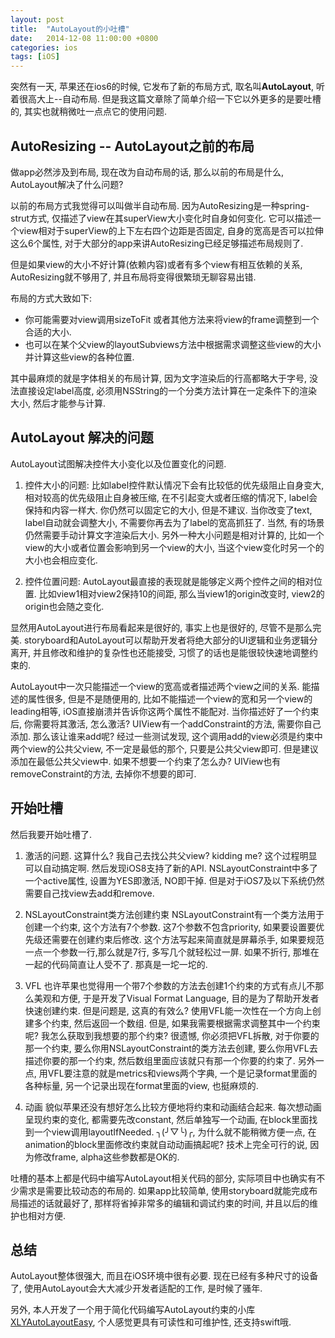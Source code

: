 ```yaml
---
layout: post
title:  "AutoLayout的小吐槽"
date:   2014-12-08 11:00:00 +0800
categories: ios
tags: [iOS]
---
```




突然有一天, 苹果还在ios6的时候, 它发布了新的布局方式, 取名叫**AutoLayout**, 听着很高大上--自动布局. 但是我这篇文章除了简单介绍一下它以外更多的是要吐槽的, 其实也就稍微吐一点点它的使用问题.

## AutoResizing -- AutoLayout之前的布局

做app必然涉及到布局, 现在改为自动布局的话, 那么以前的布局是什么, AutoLayout解决了什么问题?

 以前的布局方式我觉得可以叫做半自动布局. 因为AutoResizing是一种spring-strut方式, 仅描述了view在其superView大小变化时自身如何变化. 它可以描述一个view相对于superView的上下左右四个边距是否固定, 自身的宽高是否可以拉伸这么6个属性, 对于大部分的app来讲AutoResizing已经足够描述布局规则了. 
 
 但是如果view的大小不好计算(依赖内容)或者有多个view有相互依赖的关系, AutoResizing就不够用了, 并且布局将变得很繁琐无聊容易出错.
 
 布局的方式大致如下:
 
 - 你可能需要对view调用sizeToFit 或者其他方法来将view的frame调整到一个合适的大小.
 - 也可以在某个父view的layoutSubviews方法中根据需求调整这些view的大小并计算这些view的各种位置. 
 
其中最麻烦的就是字体相关的布局计算, 因为文字渲染后的行高都略大于字号, 没法直接设定label高度, 必须用NSString的一个分类方法计算在一定条件下的渲染大小, 然后才能参与计算.

## AutoLayout 解决的问题

AutoLayout试图解决控件大小变化以及位置变化的问题. 

1. 控件大小的问题: 比如label控件默认情况下会有比较低的优先级阻止自身变大, 相对较高的优先级阻止自身被压缩, 在不引起变大或者压缩的情况下, label会保持和内容一样大. 你仍然可以固定它的大小, 但是不建议. 当你改变了text, label自动就会调整大小, 不需要你再去为了label的宽高抓狂了. 当然, 有的场景仍然需要手动计算文字渲染后大小.  另外一种大小问题是相对计算的, 比如一个view的大小或者位置会影响到另一个view的大小, 当这个view变化时另一个的大小也会相应变化.

2.  控件位置问题: AutoLayout最直接的表现就是能够定义两个控件之间的相对位置. 比如view1相对view2保持10的间距, 那么当view1的origin改变时, view2的origin也会随之变化.

显然用AutoLayout进行布局看起来是很好的, 事实上也是很好的, 尽管不是那么完美. storyboard和AutoLayout可以帮助开发者将绝大部分的UI逻辑和业务逻辑分离开, 并且修改和维护的复杂性也还能接受, 习惯了的话也是能很较快速地调整约束的.

AutoLayout中一次只能描述一个view的宽高或者描述两个view之间的关系. 能描述的属性很多, 但是不是随便用的, 比如不能描述一个view的宽和另一个view的leading相等, iOS直接崩溃并告诉你这两个属性不能配对. 当你描述好了一个约束后, 你需要将其激活, 怎么激活? UIView有一个addConstraint的方法, 需要你自己添加. 那么该让谁来add呢? 经过一些测试发现, 这个调用add的view必须是约束中两个view的公共父view, 不一定是最低的那个, 只要是公共父view即可. 但是建议添加在最低公共父view中. 如果不想要一个约束了怎么办? UIView也有removeConstraint的方法, 去掉你不想要的即可.


## 开始吐槽

然后我要开始吐槽了. 

1. 激活的问题.
	这算什么? 我自己去找公共父view? kidding me? 这个过程明显可以自动搞定啊. 然后发现iOS8支持了新的API. NSLayoutConstraint中多了一个active属性, 设置为YES即激活, NO即干掉. 但是对于iOS7及以下系统仍然需要自己找view去add和remove.

2. NSLayoutConstraint类方法创建约束
NSLayoutConstraint有一个类方法用于创建一个约束, 这个方法有7个参数. 这7个参数不包含priority, 如果要设置要优先级还需要在创建约束后修改. 这个方法写起来简直就是屏幕杀手, 如果要规范一点一个参数一行,那么就是7行, 多写几个就轻松过一屏. 如果不折行, 那堆在一起的代码简直让人受不了. 那真是一坨一坨的.

3. VFL
也许苹果也觉得用一个带7个参数的方法去创建1个约束的方式有点儿不那么美观和方便, 于是开发了Visual Format Language, 目的是为了帮助开发者快速创建约束. 但是问题是, 这真的有效么? 使用VFL能一次性在一个方向上创建多个约束, 然后返回一个数组. 但是, 如果我需要根据需求调整其中一个约束呢? 我怎么获取到我想要的那个约束? 很遗憾, 你必须把VFL拆散, 对于你要的那一个约束, 要么你用NSLayoutConstraint的类方法去创建, 要么你用VFL去描述你要的那一个约束, 然后数组里面应该就只有那一个你要的约束了.
另外一点, 用VFL要注意的就是metrics和views两个字典, 一个是记录format里面的各种标量, 另一个记录出现在format里面的view, 也挺麻烦的.

4. 动画
貌似苹果还没有想好怎么比较方便地将约束和动画结合起来. 每次想动画呈现约束的变化, 都需要先改constant, 然后单独写一个动画, 在block里面找到一个view调用layoutIfNeeded. ╮(╯▽╰)╭, 为什么就不能稍微方便一点, 在animation的block里面修改约束就自动动画搞起呢? 技术上完全可行的说, 因为修改frame, alpha这些参数都是OK的.

吐槽的基本上都是代码中编写AutoLayout相关代码的部分, 实际项目中也确实有不少需求是需要比较动态的布局的. 如果app比较简单, 使用storyboard就能完成布局描述的话就最好了, 那样将省掉非常多的编辑和调试约束的时间, 并且以后的维护也相对方便.

## 总结

AutoLayout整体很强大, 而且在iOS环境中很有必要. 现在已经有多种尺寸的设备了, 使用AutoLayout会大大减少开发者适配的工作, 是时候了骚年.

另外, 本人开发了一个用于简化代码编写AutoLayout约束的小库 [XLYAutoLayoutEasy](https://github.com/kaizeiyimi/XLYAutoLayoutEasy), 个人感觉更具有可读性和可维护性, 还支持swift哦.
